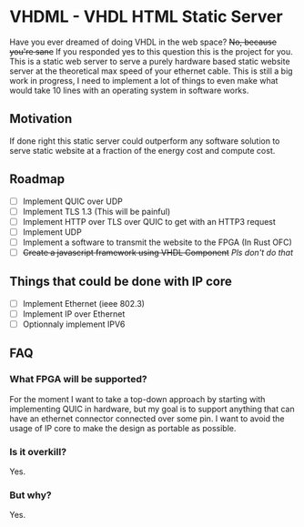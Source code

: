# VHDML - VHDL HTML Static Server
Have you ever dreamed of doing VHDL in the web space? ~~No, because you're sane~~ If you responded yes to this question this is the project for you. This is a static web server to serve a purely hardware based static website server at the theoretical max speed of your ethernet cable. This is still a big work in progress, I need to implement a lot of things to even make what would take 10 lines with an operating system in software works.

## Motivation
If done right this static server could outperform any software solution to serve static website at a fraction of the energy cost and compute cost.

## Roadmap
- [ ] Implement QUIC over UDP
- [ ] Implement TLS 1.3 (This will be painful)
- [ ] Implement HTTP over TLS over QUIC to get with an HTTP3 request
- [ ] Implement UDP
- [ ] Implement a software to transmit the website to the FPGA (In Rust OFC)
- [ ] ~~Create a javascript framework using VHDL Component~~ *Pls don't do  that*

## Things that could be done with IP core
- [ ] Implement Ethernet (ieee 802.3)
- [ ] Implement IP over Ethernet 
- [ ] Optionnaly implement IPV6

## FAQ
### What FPGA will be supported?
For the moment I want to take a top-down approach by starting with implementing QUIC in hardware, but my goal is to support anything that can have an ethernet connector connected over some pin. I want to avoid the usage of IP core to make the design as portable as possible.

### Is it overkill?
Yes.

### But why?
Yes.